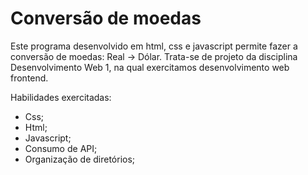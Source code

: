 # Conversão de moedas
Este programa desenvolvido em html, css e javascript permite fazer a conversão de moedas: Real -> Dólar.
Trata-se de projeto da disciplina Desenvolvimento Web 1, na qual exercitamos desenvolvimento web frontend.

Habilidades exercitadas:
- Css;
- Html;
- Javascript;
- Consumo de API;
- Organização de diretórios;
